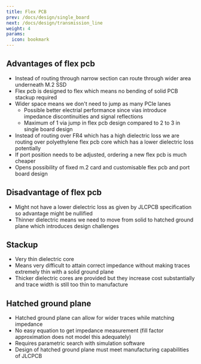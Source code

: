 ```yaml
---
title: Flex PCB
prev: /docs/design/single_board
next: /docs/design/transmission_line
weight: 4
params:
  icon: bookmark
---
```


## Advantages of flex pcb
- Instead of routing through narrow section can route through wider area underneath M.2 SSD
- Flex pcb is designed to flex which means no bending of solid PCB stackup required
- Wider space means we don't need to jump as many PCIe lanes
    - Possible better electrial performance since vias introduce impedance discontinuities and signal reflections
    - Maximum of 1 via jump in flex pcb design compared to 2 to 3 in single board design
- Instead of routing over FR4 which has a high dielectric loss we are routing over polyethylene flex pcb core which has a lower dielectric loss potentially
- If port position needs to be adjusted, ordering a new flex pcb is much cheaper
- Opens possibility of fixed m.2 card and customisable flex pcb and port board design

## Disadvantage of flex pcb
- Might not have a lower dielectric loss as given by JLCPCB specification so advantage might be nullified
- Thinner dielectric means we need to move from solid to hatched ground plane which introduces design challenges

## Stackup
- Very thin dielectric core
- Means very difficult to attain correct impedance without making traces extremely thin with a solid ground plane
- Thicker dielectric cores are provided but they increase cost substantially and trace width is still too thin to manufacture

## Hatched ground plane
- Hatched ground plane can allow for wider traces while matching impedance
- No easy equation to get impedance measurement (fill factor approximation does not model this adequately)
- Requires parametric search with simulation software
- Design of hatched ground plane must meet manufacturing capabilities of JLCPCB

